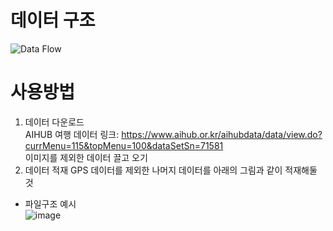 # 데이터 구조

![Data Flow](https://github.com/DJMLteam2/DP_DB/assets/135206238/97a8c68f-7b53-4fff-860c-056753aea787)

# 사용방법
1) 데이터 다운로드  
AIHUB 여행 데이터 링크: https://www.aihub.or.kr/aihubdata/data/view.do?currMenu=115&topMenu=100&dataSetSn=71581  
이미지를 제외한 데이터 끌고 오기  
2) 데이터 적재
GPS 데이터를 제외한 나머지 데이터를 아래의 그림과 같이 적재해둘 것
- 파일구조 예시  
![image](https://github.com/DJMLteam2/DP_DB/assets/135789538/1bb5a664-3b09-4324-9a48-d4e59d0284af)

